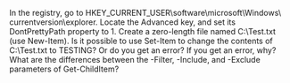In the registry, go to HKEY_CURRENT_USER\software\microsoft\Windows\ currentversion\explorer. Locate the Advanced key, and set its DontPrettyPath property to 1.
Create a zero-length file named C:\Test.txt (use New-Item).
Is it possible to use Set-Item to change the contents of C:\Test.txt to TESTING? Or do you get an error? If you get an error, why?
What are the differences between the -Filter, -Include, and -Exclude parameters of Get-ChildItem?
